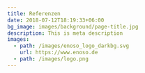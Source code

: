 ```yaml
---
title: Referenzen
date: 2018-07-12T18:19:33+06:00
bg_image: images/background/page-title.jpg
description: This is meta description
images:
  - path: /images/enoso_logo_darkbg.svg
    url: https://www.enoso.de
  - path: /images/logo.png
---
```

